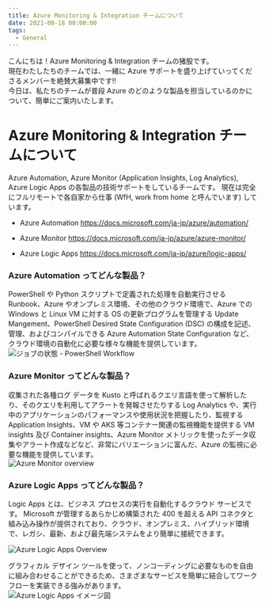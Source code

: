 ```yaml
---
title: Azure Monitoring & Integration チームについて
date: 2021-08-18 00:00:00
tags:
  - General
---
```


こんにちは！Azure Monitoring & Integration チームの猪股です。  
現在わたしたちのチームでは、一緒に Azure サポートを盛り上げていってくださるメンバーを絶賛大募集中です!!  
今日は、私たちのチームが普段 Azure のどのような製品を担当しているのかについて、簡単にご案内いたします。

# Azure Monitoring & Integration チームについて
Azure Automation, Azure Monitor (Application Insights, Log Analytics), Azure Logic Apps の各製品の技術サポートをしているチームです。
現在は完全にフルリモートで各自家から仕事 (WfH, work from home と呼んでいます) しています。

- Azure Automation
https://docs.microsoft.com/ja-jp/azure/automation/

- Azure Monitor
https://docs.microsoft.com/ja-jp/azure/azure-monitor/

- Azure Logic Apps
https://docs.microsoft.com/ja-jp/azure/logic-apps/

### Azure Automation ってどんな製品？
PowerShell や Python スクリプトで定義された処理を自動実行させる Runbook、Azure やオンプレミス環境、その他のクラウド環境で、Azure での Windows と Linux VM に対する OS の更新プログラムを管理する Update Mangement、PowerShell Desired State Configuration (DSC) の構成を記述、管理、およびコンパイルできる Azure Automation State Configuration など、クラウド環境の自動化に必要な様々な機能を提供しています。
<IMG  src="https://docs.microsoft.com/ja-jp/azure/automation/media/automation-runbook-execution/job-statuses.png"  alt="ジョブの状態 - PowerShell Workflow"/>

### Azure Monitor ってどんな製品？
収集された各種ログ データを Kusto と呼ばれるクエリ言語を使って解析したり、そのクエリを利用してアラートを発報させたりする Log Analytics や、実行中のアプリケーションのパフォーマンスや使用状況を把握したり、監視する Application Insights、VM や AKS 等コンテナー関連の監視機能を提供する VM insights 及び Container insights、Azure Monitor メトリックを使ったデータ収集やアラート作成などなど、非常にバリエーションに富んだ、Azure の監視に必要な機能を提供しています。  
<IMG  src="https://docs.microsoft.com/en-us/azure/azure-monitor/media/overview/overview.png"  alt="Azure Monitor overview"/>

### Azure Logic Apps ってどんな製品？
Logic Apps とは、ビジネス プロセスの実行を自動化するクラウド サービスです。
Microsoft が管理するあらかじめ構築された 400 を超える API コネクタと組み込み操作が提供されており、クラウド、オンプレミス、ハイブリッド環境で、レガシ、最新、および最先端システムをより簡単に接続できます。

![Azure Logic Apps Overview](https://user-images.githubusercontent.com/76590599/129905624-ca545c60-569b-4e8b-8d0b-58f0d9902c7f.png)

グラフィカル デザイン ツールを使って、ノンコーディングに必要なものを自由に組み合わせることができるため、さまざまなサービスを簡単に結合してワークフローを実装できる強みがあります。  
![Azure Logic Apps イメージ図](https://user-images.githubusercontent.com/76590599/129907012-eb7c9e68-7f15-4448-936c-a3253a459a7e.png)


 
